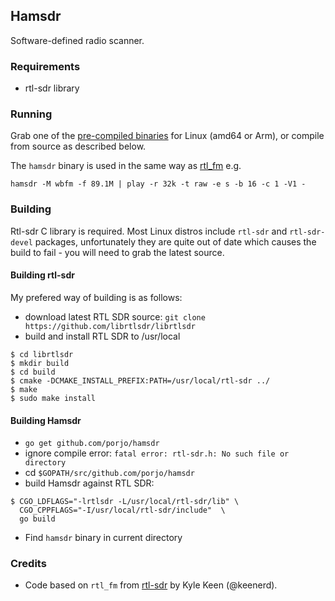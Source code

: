## Hamsdr

Software-defined radio scanner.

### Requirements

* rtl-sdr library

### Running

Grab one of the [pre-compiled binaries](https://github.com/porjo/hamsdr/releases) for Linux (amd64 or Arm), or compile from source as described below.

The `hamsdr` binary is used in the same way as [rtl_fm](http://kmkeen.com/rtl-demod-guide/) e.g.

```
hamsdr -M wbfm -f 89.1M | play -r 32k -t raw -e s -b 16 -c 1 -V1 -
```

### Building

Rtl-sdr C library is required. Most Linux distros include `rtl-sdr` and `rtl-sdr-devel` packages, unfortunately they are quite out of date which causes the build to fail - you will need to grab the latest source.

#### Building rtl-sdr

My prefered way of building is as follows:

- download latest RTL SDR source: `git clone https://github.com/librtlsdr/librtlsdr`
- build and install RTL SDR to /usr/local
```
$ cd librtlsdr
$ mkdir build
$ cd build
$ cmake -DCMAKE_INSTALL_PREFIX:PATH=/usr/local/rtl-sdr ../
$ make
$ sudo make install
```

#### Building Hamsdr

- `go get github.com/porjo/hamsdr`
- ignore compile error: `fatal error: rtl-sdr.h: No such file or directory`
- cd `$GOPATH/src/github.com/porjo/hamsdr`
- build Hamsdr against RTL SDR:
```
$ CGO_LDFLAGS="-lrtlsdr -L/usr/local/rtl-sdr/lib" \
  CGO_CPPFLAGS="-I/usr/local/rtl-sdr/include"  \
  go build
```
- Find `hamsdr` binary in current directory


### Credits

- Code based on `rtl_fm` from [rtl-sdr](https://github.com/keenerd/rtl-sdr) by Kyle Keen (@keenerd).
